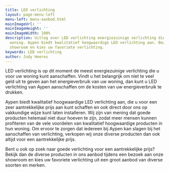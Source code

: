 ```yaml
---
title: LED verlichting
layout: page-menu-left
menu-left: menu-aanbod.html
mainImageUrl: ''
mainImageHeight: ''
mainImageWidth: 100%
description: Uitleg over LED verlichting energiezuinige verlichting die u voor uw
  woning. Aypen biedt kwalitatief hoogwaardige LED verlichting aan. Bezoek aan onze
  showroom en kies uw favoriete verlichting.
keywords: LED verlichting
author: Judy Heeres
---
```


LED verlichting is op dit moment de meest energiezuinige verlichting die u voor uw woning kunt aanschaffen. 
Vindt u het belangrijk om niet te veel geld uit te geven aan het energieverbruik van uw woning, 
dan kunt u LED verlichting van Aypen aanschaffen om de kosten van uw energieverbruik te drukken.

Aypen biedt kwalitatief hoogwaardige LED verlichting aan, die u voor een zeer aantrekkelijke prijs aan kunt 
schaffen en ook direct door ons op vakkundige wijze kunt laten installeren. Wij zijn van mening dat goede producten
helemaal niet duur hoeven te zijn, zodat meer mensen kunnen profiteren van de vele voordelen van kwalitatief 
hoogwaardige producten in hun woning. Om ervoor te zorgen dat iedereen bij Aypen kan slagen bij het aanschaffen 
van verlichting, verkopen wij onze diverse producten dan ook altijd voor een aantrekkelijke prijs.

Bent u ook op zoek naar goede verlichting voor een aantrekkelijke prijs? Bekijk dan de diverse producten 
in ons aanbod tijdens een bezoek aan onze showroom en kies uw favoriete verlichting uit een groot aanbod 
van diverse soorten en merken.
